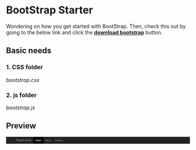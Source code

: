 # BootStrap Starter 
Wondering on how you get started with BootStrap. Then, check this out by going to the below link and click the [**download bootstrap**](http://getbootstrap.com/getting-started/#download) button. 

## Basic needs 
### 1. CSS folder 
*bootstrap.css*

### 2. js folder 
*bootstrap.js*

## Preview 
![BootStrapStarterImage](https://github.com/yclim95/Get-Started-with-BootStrap-/blob/master/img/bootstrapStarter.png)